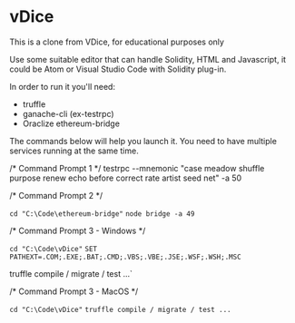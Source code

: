 # vDice
This is a clone from VDice, for educational purposes only

Use some suitable editor that can handle Solidity, HTML and Javascript, it could be Atom or Visual Studio Code with Solidity plug-in.

In order to run it you'll need:
- truffle
- ganache-cli (ex-testrpc)
- Oraclize ethereum-bridge

The commands below will help you launch it. You need to have multiple services running at the same time.

/* Command Prompt 1 */
testrpc --mnemonic "case meadow shuffle purpose renew echo before correct rate artist seed net" -a 50

/* Command Prompt 2 */

`cd "C:\Code\ethereum-bridge"`
`node bridge -a 49`

/* Command Prompt 3 - Windows */

`cd "C:\Code\vDice"`
`SET PATHEXT=.COM;.EXE;.BAT;.CMD;.VBS;.VBE;.JSE;.WSF;.WSH;.MSC`

truffle compile / migrate / test ...`

/* Command Prompt 3 - MacOS */

`cd "C:\Code\vDice"`
`truffle compile / migrate / test ...`
